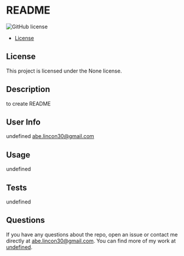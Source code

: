 # README
![GitHub license](https://img.shields.io/badge/license-None-blue.svg)

* [License](#license)

## License
  This project is licensed under the None license.


## Description

to create README

## User Info
undefined
abe.lincon30@gmail.com

## Usage

undefined
   
## Tests
undefined

## Questions

If you have any questions about the repo, open an issue or contact me directly at abe.lincon30@gmail.com. You can find more of my work at [undefined](https://github.com/undefined/).
